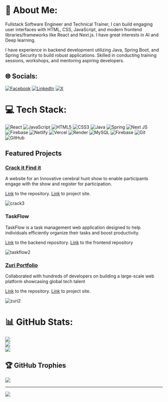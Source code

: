 # 💫 About Me:
Fullstack Software Engineer and Technical Trainer, I can build engaging user interfaces with HTML, CSS, JavaScript, and modern frontend libraries/frameworks like React and Next.js. I have great interests in AI and Deep learning.

I have experience in backend development utilizing Java, Spring Boot, and Spring Security to build robust applications. Skilled in conducting training sessions, workshops, and mentoring aspiring developers.


## 🌐 Socials:
[![Facebook](https://img.shields.io/badge/Facebook-%231877F2.svg?logo=Facebook&logoColor=white)](https://facebook.com/ubawike.chinecherem) [![LinkedIn](https://img.shields.io/badge/LinkedIn-%230077B5.svg?logo=linkedin&logoColor=white)](https://linkedin.com/in/chinecherem-ubawike) [![X](https://img.shields.io/badge/X-black.svg?logo=X&logoColor=white)](https://x.com/CUbawike) 

# 💻 Tech Stack:
![React](https://img.shields.io/badge/react-%2320232a.svg?style=for-the-badge&logo=react&logoColor=%2361DAFB) ![JavaScript](https://img.shields.io/badge/javascript-%23323330.svg?style=for-the-badge&logo=javascript&logoColor=%23F7DF1E) ![HTML5](https://img.shields.io/badge/html5-%23E34F26.svg?style=for-the-badge&logo=html5&logoColor=white) ![CSS3](https://img.shields.io/badge/css3-%231572B6.svg?style=for-the-badge&logo=css3&logoColor=white) ![Java](https://img.shields.io/badge/java-%23ED8B00.svg?style=for-the-badge&logo=openjdk&logoColor=white) ![Spring](https://img.shields.io/badge/spring-%236DB33F.svg?style=for-the-badge&logo=spring&logoColor=white) ![Next JS](https://img.shields.io/badge/Next-black?style=for-the-badge&logo=next.js&logoColor=white) ![Firebase](https://img.shields.io/badge/firebase-%23039BE5.svg?style=for-the-badge&logo=firebase) ![Netlify](https://img.shields.io/badge/netlify-%23000000.svg?style=for-the-badge&logo=netlify&logoColor=#00C7B7) ![Vercel](https://img.shields.io/badge/vercel-%23000000.svg?style=for-the-badge&logo=vercel&logoColor=white) ![Render](https://img.shields.io/badge/Render-%46E3B7.svg?style=for-the-badge&logo=render&logoColor=white) ![MySQL](https://img.shields.io/badge/mysql-4479A1.svg?style=for-the-badge&logo=mysql&logoColor=white) ![Firebase](https://img.shields.io/badge/firebase-a08021?style=for-the-badge&logo=firebase&logoColor=ffcd34) ![Git](https://img.shields.io/badge/git-%23F05033.svg?style=for-the-badge&logo=git&logoColor=white) ![GitHub](https://img.shields.io/badge/github-%23121011.svg?style=for-the-badge&logo=github&logoColor=white)

## Featured Projects
### [Crack it Find it](https://github.com/Neche-Stephen/Crack_it)
A website for an Innovative cerebral hunt show to enable participants engage with the show and register for participation.

[Link](https://github.com/Neche-Stephen/Crack_it) to the repository. [Link](https://crackitfindit.com/) to project site.

![crack3](https://github.com/Neche-Stephen/Neche-Stephen/assets/61988607/00409c4e-5496-4af1-8a60-c5cfa289505b)

### TaskFlow
TaskFlow is a task management web application designed to help individuals efficiently organize their tasks and boost productivity. 

[Link](https://github.com/Neche-Stephen/task-flow-backend) to the backend repository. [Link](https://github.com/Neche-Stephen/task-flow-frontend) to the frontend repository

![taskflow2](https://github.com/user-attachments/assets/b983ef83-3d20-4c61-99fc-55213744ee3f)

### [Zuri Portfolio](https://github.com/hngx-org/zuriportfolio-frontend)
Collaborated with hundreds of developers on building a large-scale web platform showcasing global tech talent

[Link](https://github.com/hngx-org/zuriportfolio-frontend) to the repository. [Link](https://zuriportfolio.vercel.app/) to project site.

![zuri2](https://github.com/Neche-Stephen/Neche-Stephen/assets/61988607/9dcffb60-7c64-41ca-8b88-e4c6045ff03e)


# 📊 GitHub Stats:
![](https://github-readme-stats.vercel.app/api?username=Neche-Stephen&theme=dark&hide_border=false&include_all_commits=true&count_private=false)<br/>
![](https://github-readme-streak-stats.herokuapp.com/?user=Neche-Stephen&theme=dark&hide_border=false)<br/>
![](https://github-readme-stats.vercel.app/api/top-langs/?username=Neche-Stephen&theme=dark&hide_border=false&include_all_commits=true&count_private=false&layout=compact)

## 🏆 GitHub Trophies
![](https://github-profile-trophy.vercel.app/?username=Neche-Stephen&theme=radical&no-frame=false&no-bg=true&margin-w=4)

---
[![](https://visitcount.itsvg.in/api?id=Neche-Stephen&icon=0&color=0)](https://visitcount.itsvg.in)
